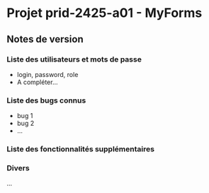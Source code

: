 # Projet prid-2425-a01 - MyForms

## Notes de version

### Liste des utilisateurs et mots de passe

  * login, password, role
  * A compléter...

### Liste des bugs connus

  * bug 1
  * bug 2
  * ...

### Liste des fonctionnalités supplémentaires

### Divers

...
